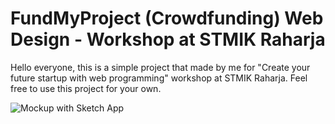 # FundMyProject (Crowdfunding) Web Design - Workshop at STMIK Raharja

Hello everyone, this is a simple project that made by me for "Create your future startup with web programming" workshop at STMIK Raharja. Feel free to use this project for your own.

![Mockup with Sketch App](https://github.com/arbiyanto/workshop-raharja/assets/mockup/Home.png)